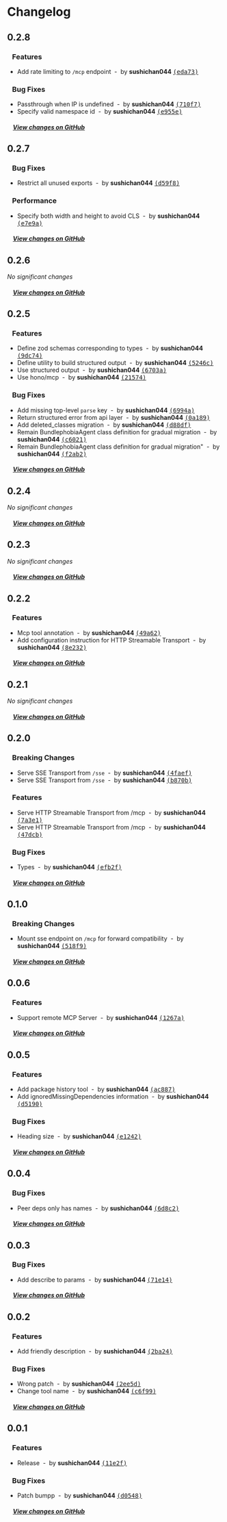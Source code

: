 # Changelog

## 0.2.8

### &nbsp;&nbsp;&nbsp;Features

- Add rate limiting to `/mcp` endpoint &nbsp;-&nbsp; by **sushichan044** [<samp>(eda73)</samp>](https://github.com/sushichan044/bundlephobia-mcp/commit/eda738a)

### &nbsp;&nbsp;&nbsp;Bug Fixes

- Passthrough when IP is undefined &nbsp;-&nbsp; by **sushichan044** [<samp>(710f7)</samp>](https://github.com/sushichan044/bundlephobia-mcp/commit/710f797)
- Specify valid namespace id &nbsp;-&nbsp; by **sushichan044** [<samp>(e955e)</samp>](https://github.com/sushichan044/bundlephobia-mcp/commit/e955eb2)

##### &nbsp;&nbsp;&nbsp;&nbsp;[View changes on GitHub](https://github.com/sushichan044/bundlephobia-mcp/compare/0.2.7...0.2.8)

## 0.2.7

### &nbsp;&nbsp;&nbsp;Bug Fixes

- Restrict all unused exports &nbsp;-&nbsp; by **sushichan044** [<samp>(d59f8)</samp>](https://github.com/sushichan044/bundlephobia-mcp/commit/d59f86c)

### &nbsp;&nbsp;&nbsp;Performance

- Specify both width and height to avoid CLS &nbsp;-&nbsp; by **sushichan044** [<samp>(e7e9a)</samp>](https://github.com/sushichan044/bundlephobia-mcp/commit/e7e9ae5)

##### &nbsp;&nbsp;&nbsp;&nbsp;[View changes on GitHub](https://github.com/sushichan044/bundlephobia-mcp/compare/0.2.6...0.2.7)

## 0.2.6

*No significant changes*

##### &nbsp;&nbsp;&nbsp;&nbsp;[View changes on GitHub](https://github.com/sushichan044/bundlephobia-mcp/compare/0.2.5...0.2.6)

## 0.2.5

### &nbsp;&nbsp;&nbsp;Features

- Define zod schemas corresponding to types &nbsp;-&nbsp; by **sushichan044** [<samp>(9dc74)</samp>](https://github.com/sushichan044/bundlephobia-mcp/commit/9dc747a)
- Define utility to build structured output &nbsp;-&nbsp; by **sushichan044** [<samp>(5246c)</samp>](https://github.com/sushichan044/bundlephobia-mcp/commit/5246ce9)
- Use structured output &nbsp;-&nbsp; by **sushichan044** [<samp>(6703a)</samp>](https://github.com/sushichan044/bundlephobia-mcp/commit/6703acd)
- Use hono/mcp &nbsp;-&nbsp; by **sushichan044** [<samp>(21574)</samp>](https://github.com/sushichan044/bundlephobia-mcp/commit/2157439)

### &nbsp;&nbsp;&nbsp;Bug Fixes

- Add missing top-level `parse` key &nbsp;-&nbsp; by **sushichan044** [<samp>(6994a)</samp>](https://github.com/sushichan044/bundlephobia-mcp/commit/6994ae3)
- Return structured error from api layer &nbsp;-&nbsp; by **sushichan044** [<samp>(0a189)</samp>](https://github.com/sushichan044/bundlephobia-mcp/commit/0a18997)
- Add deleted_classes migration &nbsp;-&nbsp; by **sushichan044** [<samp>(d88df)</samp>](https://github.com/sushichan044/bundlephobia-mcp/commit/d88df1c)
- Remain BundlephobiaAgent class definition for gradual migration &nbsp;-&nbsp; by **sushichan044** [<samp>(c6021)</samp>](https://github.com/sushichan044/bundlephobia-mcp/commit/c602128)
- Remain BundlephobiaAgent class definition for gradual migration" &nbsp;-&nbsp; by **sushichan044** [<samp>(f2ab2)</samp>](https://github.com/sushichan044/bundlephobia-mcp/commit/f2ab23b)

##### &nbsp;&nbsp;&nbsp;&nbsp;[View changes on GitHub](https://github.com/sushichan044/bundlephobia-mcp/compare/0.2.4...0.2.5)

## 0.2.4

*No significant changes*

##### &nbsp;&nbsp;&nbsp;&nbsp;[View changes on GitHub](https://github.com/sushichan044/bundlephobia-mcp/compare/0.2.3...0.2.4)

## 0.2.3

*No significant changes*

##### &nbsp;&nbsp;&nbsp;&nbsp;[View changes on GitHub](https://github.com/sushichan044/bundlephobia-mcp/compare/0.2.2...0.2.3)

## 0.2.2

### &nbsp;&nbsp;&nbsp;Features

- Mcp tool annotation &nbsp;-&nbsp; by **sushichan044** [<samp>(49a62)</samp>](https://github.com/sushichan044/bundlephobia-mcp/commit/49a6298)
- Add configuration instruction for HTTP Streamable Transport &nbsp;-&nbsp; by **sushichan044** [<samp>(8e232)</samp>](https://github.com/sushichan044/bundlephobia-mcp/commit/8e232e9)

##### &nbsp;&nbsp;&nbsp;&nbsp;[View changes on GitHub](https://github.com/sushichan044/bundlephobia-mcp/compare/0.2.1...0.2.2)

## 0.2.1

*No significant changes*

##### &nbsp;&nbsp;&nbsp;&nbsp;[View changes on GitHub](https://github.com/sushichan044/bundlephobia-mcp/compare/0.2.0...0.2.1)

## 0.2.0

### &nbsp;&nbsp;&nbsp;Breaking Changes

- Serve SSE Transport from `/sse` &nbsp;-&nbsp; by **sushichan044** [<samp>(4faef)</samp>](https://github.com/sushichan044/bundlephobia-mcp/commit/4faef1e)
- Serve SSE Transport from `/sse` &nbsp;-&nbsp; by **sushichan044** [<samp>(b870b)</samp>](https://github.com/sushichan044/bundlephobia-mcp/commit/b870b1f)

### &nbsp;&nbsp;&nbsp;Features

- Serve HTTP Streamable Transport from /mcp &nbsp;-&nbsp; by **sushichan044** [<samp>(7a3e1)</samp>](https://github.com/sushichan044/bundlephobia-mcp/commit/7a3e1d3)
- Serve HTTP Streamable Transport from /mcp &nbsp;-&nbsp; by **sushichan044** [<samp>(47dcb)</samp>](https://github.com/sushichan044/bundlephobia-mcp/commit/47dcbcc)

### &nbsp;&nbsp;&nbsp;Bug Fixes

- Types &nbsp;-&nbsp; by **sushichan044** [<samp>(efb2f)</samp>](https://github.com/sushichan044/bundlephobia-mcp/commit/efb2f79)

##### &nbsp;&nbsp;&nbsp;&nbsp;[View changes on GitHub](https://github.com/sushichan044/bundlephobia-mcp/compare/0.1.0...0.2.0)

## 0.1.0

### &nbsp;&nbsp;&nbsp;Breaking Changes

- Mount sse endpoint on `/mcp` for forward compatibility &nbsp;-&nbsp; by **sushichan044** [<samp>(518f9)</samp>](https://github.com/sushichan044/bundlephobia-mcp/commit/518f99e)

##### &nbsp;&nbsp;&nbsp;&nbsp;[View changes on GitHub](https://github.com/sushichan044/bundlephobia-mcp/compare/0.0.6...0.1.0)

## 0.0.6

### &nbsp;&nbsp;&nbsp;Features

- Support remote MCP Server &nbsp;-&nbsp; by **sushichan044** [<samp>(1267a)</samp>](https://github.com/sushichan044/bundlephobia-mcp/commit/1267aa7)

##### &nbsp;&nbsp;&nbsp;&nbsp;[View changes on GitHub](https://github.com/sushichan044/bundlephobia-mcp/compare/0.0.5...0.0.6)

## 0.0.5

### &nbsp;&nbsp;&nbsp;Features

- Add package history tool &nbsp;-&nbsp; by **sushichan044** [<samp>(ac887)</samp>](https://github.com/sushichan044/bundlephobia-mcp/commit/ac887e9)
- Add ignoredMissingDependencies information &nbsp;-&nbsp; by **sushichan044** [<samp>(d5190)</samp>](https://github.com/sushichan044/bundlephobia-mcp/commit/d51907a)

### &nbsp;&nbsp;&nbsp;Bug Fixes

- Heading size &nbsp;-&nbsp; by **sushichan044** [<samp>(e1242)</samp>](https://github.com/sushichan044/bundlephobia-mcp/commit/e124227)

##### &nbsp;&nbsp;&nbsp;&nbsp;[View changes on GitHub](https://github.com/sushichan044/bundlephobia-mcp/compare/0.0.4...0.0.5)

## 0.0.4

### &nbsp;&nbsp;&nbsp;Bug Fixes

- Peer deps only has names &nbsp;-&nbsp; by **sushichan044** [<samp>(6d8c2)</samp>](https://github.com/sushichan044/bundlephobia-mcp/commit/6d8c277)

##### &nbsp;&nbsp;&nbsp;&nbsp;[View changes on GitHub](https://github.com/sushichan044/bundlephobia-mcp/compare/0.0.3...0.0.4)

## 0.0.3

### &nbsp;&nbsp;&nbsp;Bug Fixes

- Add describe to params &nbsp;-&nbsp; by **sushichan044** [<samp>(71e14)</samp>](https://github.com/sushichan044/bundlephobia-mcp/commit/71e14bc)

##### &nbsp;&nbsp;&nbsp;&nbsp;[View changes on GitHub](https://github.com/sushichan044/bundlephobia-mcp/compare/0.0.2...0.0.3)

## 0.0.2

### &nbsp;&nbsp;&nbsp;Features

- Add friendly description &nbsp;-&nbsp; by **sushichan044** [<samp>(2ba24)</samp>](https://github.com/sushichan044/bundlephobia-mcp/commit/2ba248b)

### &nbsp;&nbsp;&nbsp;Bug Fixes

- Wrong patch &nbsp;-&nbsp; by **sushichan044** [<samp>(2ee5d)</samp>](https://github.com/sushichan044/bundlephobia-mcp/commit/2ee5d05)
- Change tool name &nbsp;-&nbsp; by **sushichan044** [<samp>(c6f99)</samp>](https://github.com/sushichan044/bundlephobia-mcp/commit/c6f9985)

##### &nbsp;&nbsp;&nbsp;&nbsp;[View changes on GitHub](https://github.com/sushichan044/bundlephobia-mcp/compare/0.0.1...0.0.2)

## 0.0.1

### &nbsp;&nbsp;&nbsp;Features

- Release &nbsp;-&nbsp; by **sushichan044** [<samp>(11e2f)</samp>](https://github.com/sushichan044/bundlephobia-mcp/commit/11e2f13)

### &nbsp;&nbsp;&nbsp;Bug Fixes

- Patch bumpp &nbsp;-&nbsp; by **sushichan044** [<samp>(d0548)</samp>](https://github.com/sushichan044/bundlephobia-mcp/commit/d054849)

##### &nbsp;&nbsp;&nbsp;&nbsp;[View changes on GitHub](https://github.com/sushichan044/bundlephobia-mcp/compare/40bdb02f7f8fb009247b99f79769fcf5626a606a...0.0.1)
